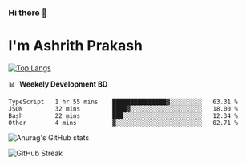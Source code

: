 ### Hi there 👋
# I'm Ashrith Prakash

[![Top Langs](https://github-readme-stats.vercel.app/api/top-langs/?username=xxcheckmatexx&count_private=true&include_all_commits=true&show_icons=true&line_height=20&title_color=FFFFFF&icon_color=FFFFFF&text_color=FFFFFF&bg_color=0D1117&langs_count=8)](https://github.com/anuraghazra/github-readme-stats)

📊 &nbsp;**Weekely Development BD**

<!--START_SECTION:waka-->

```text
TypeScript   1 hr 55 mins    ███████████████▓░░░░░░░░░   63.31 %
JSON         32 mins         ████▓░░░░░░░░░░░░░░░░░░░░   18.00 %
Bash         22 mins         ███░░░░░░░░░░░░░░░░░░░░░░   12.34 %
Other        4 mins          ▓░░░░░░░░░░░░░░░░░░░░░░░░   02.71 %
```

<!--END_SECTION:waka-->

![Anurag's GitHub stats](https://github-readme-stats.vercel.app/api?username=xxcheckmatexx&count_private=true&show_icons=true&theme=merko)  

![GitHub Streak](http://github-readme-streak-stats.herokuapp.com?user=xxcheckmatexx&theme=merko&hide_border=true&date_format=M%20j%5B%2C%20Y%5D&fire=DD0E0B)
<br/>
